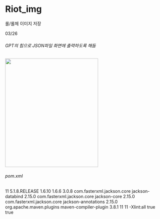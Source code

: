 # Riot_img
롤/롤체 이미지 저장

03/26 
<h6>GPT의 힘으로 JSON파일 화면에 출력하도록 해둠</h6>
<img src="https://github.com/user-attachments/assets/a325c25f-3cf1-44af-b70e-86f21746a181" width="300" height="350"/>


<h6>pom.xml</h6>
<!-- 버전 살짝 변화 있긴한데 아직 뭐 별건 아닌거같음. 혹시 몰라서 올려봄 -->
<properties>
     <java.version>11</java.version>
    <org.springframework-version>5.1.8.RELEASE</org.springframework-version>
    <org.aspectj-version>1.6.10</org.aspectj-version>
    <org.slf4j-version>1.6.6</org.slf4j-version>
    <org.apache.tiles-version>3.0.8</org.apache.tiles-version>
</properties>
<!-- Jackson 라이브러리 -->
<dependency>
    <groupId>com.fasterxml.jackson.core</groupId>
    <artifactId>jackson-databind</artifactId>
    <version>2.15.0</version> <!-- 최신 버전으로 변경 가능 -->
</dependency>
<dependency>
    <groupId>com.fasterxml.jackson.core</groupId>
    <artifactId>jackson-core</artifactId>
    <version>2.15.0</version>
</dependency>
<dependency>
    <groupId>com.fasterxml.jackson.core</groupId>
    <artifactId>jackson-annotations</artifactId>
    <version>2.15.0</version>
</dependency>
<!-- 플러그인 바꿔줌 -->
<plugin>
    <groupId>org.apache.maven.plugins</groupId>
    <artifactId>maven-compiler-plugin</artifactId>
    <version>3.8.1</version> <!-- 최신 안정 버전으로 변경 -->
    <configuration>
        <source>11</source>
        <target>11</target>
        <compilerArgument>-Xlint:all</compilerArgument>
        <showWarnings>true</showWarnings>
        <showDeprecation>true</showDeprecation>
    </configuration>
</plugin>
